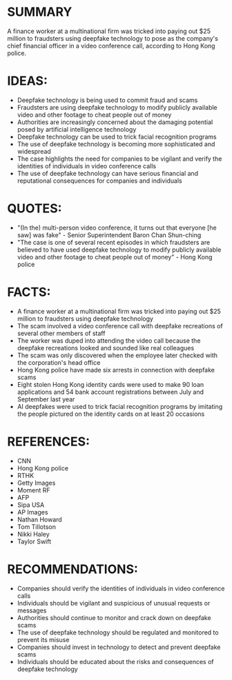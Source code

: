 # SUMMARY
A finance worker at a multinational firm was tricked into paying out $25 million to fraudsters using deepfake technology to pose as the company's chief financial officer in a video conference call, according to Hong Kong police.

# IDEAS:
* Deepfake technology is being used to commit fraud and scams
* Fraudsters are using deepfake technology to modify publicly available video and other footage to cheat people out of money
* Authorities are increasingly concerned about the damaging potential posed by artificial intelligence technology
* Deepfake technology can be used to trick facial recognition programs
* The use of deepfake technology is becoming more sophisticated and widespread
* The case highlights the need for companies to be vigilant and verify the identities of individuals in video conference calls
* The use of deepfake technology can have serious financial and reputational consequences for companies and individuals

# QUOTES:
* "(In the) multi-person video conference, it turns out that everyone [he saw] was fake" - Senior Superintendent Baron Chan Shun-ching
* "The case is one of several recent episodes in which fraudsters are believed to have used deepfake technology to modify publicly available video and other footage to cheat people out of money" - Hong Kong police

# FACTS:
* A finance worker at a multinational firm was tricked into paying out $25 million to fraudsters using deepfake technology
* The scam involved a video conference call with deepfake recreations of several other members of staff
* The worker was duped into attending the video call because the deepfake recreations looked and sounded like real colleagues
* The scam was only discovered when the employee later checked with the corporation's head office
* Hong Kong police have made six arrests in connection with deepfake scams
* Eight stolen Hong Kong identity cards were used to make 90 loan applications and 54 bank account registrations between July and September last year
* AI deepfakes were used to trick facial recognition programs by imitating the people pictured on the identity cards on at least 20 occasions

# REFERENCES:
* CNN
* Hong Kong police
* RTHK
* Getty Images
* Moment RF
* AFP
* Sipa USA
* AP Images
* Nathan Howard
* Tom Tillotson
* Nikki Haley
* Taylor Swift

# RECOMMENDATIONS:
* Companies should verify the identities of individuals in video conference calls
* Individuals should be vigilant and suspicious of unusual requests or messages
* Authorities should continue to monitor and crack down on deepfake scams
* The use of deepfake technology should be regulated and monitored to prevent its misuse
* Companies should invest in technology to detect and prevent deepfake scams
* Individuals should be educated about the risks and consequences of deepfake technology
